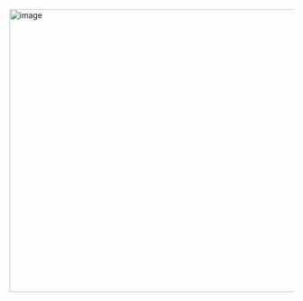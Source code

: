 <img width="1357" height="502" alt="image" src="https://github.com/user-attachments/assets/2ba29423-35ba-4a82-ad7f-cb133c085317" />
